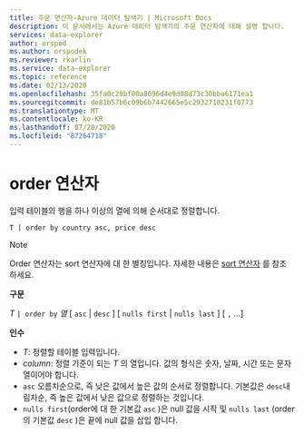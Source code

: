 ```yaml
---
title: 주문 연산자-Azure 데이터 탐색기 | Microsoft Docs
description: 이 문서에서는 Azure 데이터 탐색기의 주문 연산자에 대해 설명 합니다.
services: data-explorer
author: orspod
ms.author: orspodek
ms.reviewer: rkarlin
ms.service: data-explorer
ms.topic: reference
ms.date: 02/13/2020
ms.openlocfilehash: 35fa0c29bf00a8696d4e9d08d73c30bba6171ea1
ms.sourcegitcommit: de81b57b6c09b6b7442665e5c2932710231f0773
ms.translationtype: MT
ms.contentlocale: ko-KR
ms.lasthandoff: 07/28/2020
ms.locfileid: "87264718"
---
```

# <a name="order-operator"></a>order 연산자 

입력 테이블의 행을 하나 이상의 열에 의해 순서대로 정렬합니다.

```kusto
T | order by country asc, price desc
```

> [!NOTE]
> Order 연산자는 sort 연산자에 대 한 별칭입니다. 자세한 내용은 [sort 연산자](sortoperator.md) 를 참조 하세요.

**구문**

*T* `| order by` *열* [ `asc`  |  `desc` ] [ `nulls first`  |  `nulls last` ] [ `,` ...]

**인수**

* *T*: 정렬할 테이블 입력입니다.
* *column*: 정렬 기준이 되는 *T* 의 열입니다. 값의 형식은 숫자, 날짜, 시간 또는 문자열이어야 합니다.
* `asc` 오름차순으로, 즉 낮은 값에서 높은 값의 순서로 정렬합니다. 기본값은 `desc`내림차순, 즉 높은 값에서 낮은 값으로 정렬하는 것입니다.
* `nulls first`(order에 대 한 기본값 `asc` )은 null 값을 시작 및 `nulls last` (order의 기본값 `desc` )은 끝에 null 값을 삽입 합니다.

